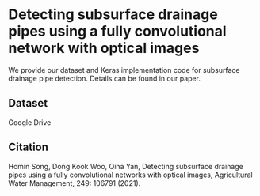 # Detecting subsurface drainage pipes using a fully convolutional network with optical images
We provide our dataset and Keras implementation code for subsurface drainage pipe detection. Details can be found in our paper.

## Dataset
Google Drive

## Citation
Homin Song, Dong Kook Woo, Qina Yan, Detecting subsurface drainage pipes using a fully convolutional networks with optical images, Agricultural Water Management, 249: 106791 (2021).
